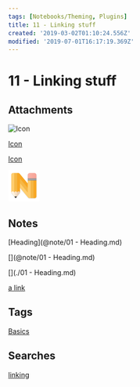 ```yaml
---
tags: [Notebooks/Theming, Plugins]
title: 11 - Linking stuff
created: '2019-03-02T01:10:24.556Z'
modified: '2019-07-01T16:17:19.369Z'
---
```


# 11 - Linking stuff

## Attachments

![Icon](@attachment/icon_small.png)

[Icon](@attachment/icon_small.png)

[](@attachment/icon_small.png)

[Icon](../attachments/icon_small.png)

<img src="../attachments/icon_small.png" />

## Notes

[Heading](@note/01 - Heading.md)

[](@note/01 - Heading.md)

[](./01 - Heading.md)

<a href="./01 - Heading.md">a link</a>

## Tags

[Basics](@tag/Basics)

[](@tag/Basics)

## Searches

[linking](@search/linking)

[](@search/linking)

